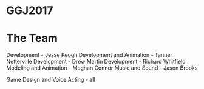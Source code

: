 # GGJ2017

# The Team

Development - Jesse Keogh
Development and Animation - Tanner Netterville
Development - Drew Martin
Development - Richard Whitfield
Modeling and Animation - Meghan Connor
Music and Sound - Jason Brooks

Game Design and Voice Acting - all
